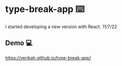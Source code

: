# type-break-app ⌨️

I started developing a new version with React. 11/7/22


## Demo 💻

https://yerikah.github.io/type-break-app/
